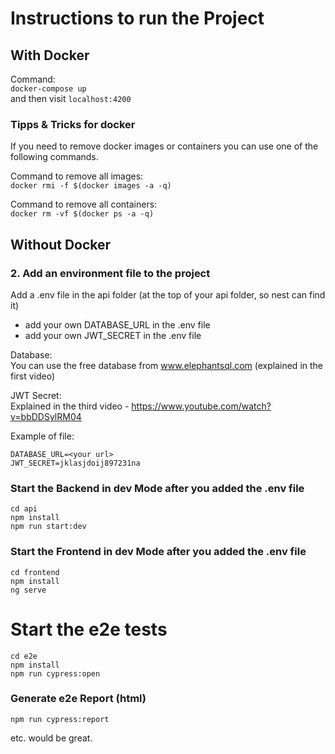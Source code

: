 
# Instructions to run the Project

## With Docker

Command:  
`docker-compose up`  
and then visit `localhost:4200`

### Tipps & Tricks for docker

If you need to remove docker images or containers you can use one of the following commands.

Command to remove all images:  
`docker rmi -f $(docker images -a -q)`

Command to remove all containers:  
`docker rm -vf $(docker ps -a -q)`

## Without Docker

### 2. Add an environment file to the project

Add a .env file in the api folder (at the top of your api folder, so nest can find it)

- add your own DATABASE_URL in the .env file
- add your own JWT_SECRET in the .env file

Database:  
You can use the free database from www.elephantsql.com (explained in the first video)

JWT Secret:  
Explained in the third video - https://www.youtube.com/watch?v=bbDDSylRM04

Example of file:

    DATABASE_URL=<your url>
    JWT_SECRET=jklasjdoij897231na

### Start the Backend in dev Mode after you added the .env file

`cd api`  
`npm install`  
`npm run start:dev`

### Start the Frontend in dev Mode after you added the .env file

`cd frontend`  
`npm install`  
`ng serve`

# Start the e2e tests

`cd e2e`  
`npm install`  
`npm run cypress:open`

### Generate e2e Report (html)

`npm run cypress:report`

etc. would be great.
